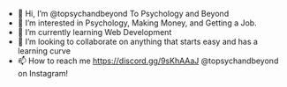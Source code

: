 - 👋 Hi, I’m @topsychandbeyond  To Psychology and Beyond  
- 👀 I’m interested in  Psychology, Making Money, and Getting a Job.
- 🌱 I’m currently learning Web Development
- 💞️ I’m looking to collaborate on anything that starts easy and has a learning curve
- 📫 How to reach me https://discord.gg/9sKhAAaJ  @topsychandbeyond on Instagram!

<!---
topsychandbeyond/topsychandbeyond is a ✨ special ✨ repository because its `README.md` (this file) appears on your GitHub profile.
You can click the Preview link to take a look at your changes.
--->
